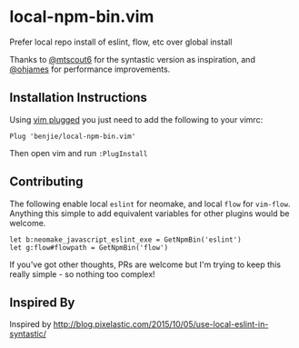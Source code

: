 # local-npm-bin.vim

Prefer local repo install of eslint, flow, etc over global install

Thanks to [@mtscout6](https://github.com/mtscout6) for the syntastic version as
inspiration, and [@ohjames](https://github.com/ohjames) for performance
improvements.

## Installation Instructions

Using [vim plugged](https://github.com/junegunn/vim-plug) you just need to add the following to your vimrc:

```
Plug 'benjie/local-npm-bin.vim'
```

Then open vim and run `:PlugInstall`

## Contributing

The following enable local `eslint` for neomake, and local `flow` for
`vim-flow`. Anything this simple to add equivalent variables for other plugins
would be welcome.

```viml
let b:neomake_javascript_eslint_exe = GetNpmBin('eslint')
let g:flow#flowpath = GetNpmBin('flow')
```

If you've got other thoughts, PRs are welcome but I'm trying to keep this
really simple - so nothing too complex!

## Inspired By

Inspired by http://blog.pixelastic.com/2015/10/05/use-local-eslint-in-syntastic/
